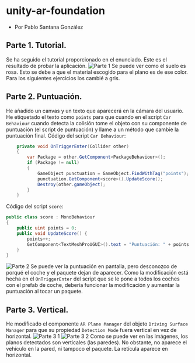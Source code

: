 # unity-ar-foundation
- Por Pablo Santana González
## Parte 1. Tutorial.
Se ha seguido el tutorial proporcionado en el enunciado. Este es el resultado de probar la aplicación.
![Parte 1](img/parte1)
Se puede ver como el suelo es rosa. Esto se debe a que el material escogido para el plano es de ese color. Para los siguientes ejercicios los cambié a gris.
## Parte 2. Puntuación.
He añadido un canvas y un texto que aparecerá en la cámara del usuario. He etiquetado el texto como `points` para que cuando en el script `Car Behaviour` cuando detecta la colisión tome el objeto con su componente de puntuación (el script de puntuación) y llame a un método que cambie la puntuación final.
Código del script `Car Behaviour`:
```c#
    private void OnTriggerEnter(Collider other)
    {
        var Package = other.GetComponent<PackageBehaviour>();
        if (Package != null)
        {
            GameObject punctuation = GameObject.FindWithTag("points");
            punctuation.GetComponent<score>().UpdateScore();
            Destroy(other.gameObject);
        }
    }
```
Código del script `score`:
```c#
public class score : MonoBehaviour
{
    public uint points = 0;
    public void UpdateScore() {
        points++;
        GetComponent<TextMeshProUGUI>().text = "Puntuación: " + points.ToString();
    }
}
```
![Parte 2](img/parte2)
Se puede ver la puntuación en pantalla, pero desconozco de porqué el coche y el paquete dejan de aparecer. Como la modificación está hecha en el `OnTriggerEnter` del script que se le pone a todos los coches con el prefab de coche, debería funcionar la modificación y aumentar la puntuación al tocar un paquete.

## Parte 3. Vertical.
He modificado el componente `AR Plane Manager` del objeto `Driving Surface Manager` para que su propiedad `Detection Mode` fuera vertical en vez de horizontal.
![Parte 3 1](img/parte3_1)
![Parte 3 2](img/parte3_2)
Como se puede ver en las imágenes, los planos detectados son verticales (las paredes). No obstante, no aparece el vehículo en la pared, ni tampoco el paquete. La retícula aparece en horizontal.
